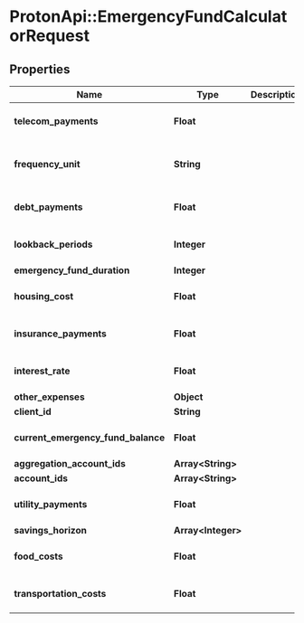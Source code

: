 # ProtonApi::EmergencyFundCalculatorRequest

## Properties
Name | Type | Description | Notes
------------ | ------------- | ------------- | -------------
**telecom_payments** | **Float** |  | [optional] [default to 0.0]
**frequency_unit** | **String** |  | [optional] [default to &#39;month&#39;]
**debt_payments** | **Float** |  | [optional] [default to 0.0]
**lookback_periods** | **Integer** |  | [optional] [default to 3]
**emergency_fund_duration** | **Integer** |  | 
**housing_cost** | **Float** |  | [optional] [default to 0.0]
**insurance_payments** | **Float** |  | [optional] [default to 0.0]
**interest_rate** | **Float** |  | [optional] [default to 0.0]
**other_expenses** | **Object** |  | [optional] 
**client_id** | **String** |  | [optional] 
**current_emergency_fund_balance** | **Float** |  | [optional] [default to 0.0]
**aggregation_account_ids** | **Array&lt;String&gt;** |  | [optional] 
**account_ids** | **Array&lt;String&gt;** |  | [optional] 
**utility_payments** | **Float** |  | [optional] [default to 0.0]
**savings_horizon** | **Array&lt;Integer&gt;** |  | [optional] 
**food_costs** | **Float** |  | [optional] [default to 0.0]
**transportation_costs** | **Float** |  | [optional] [default to 0.0]


